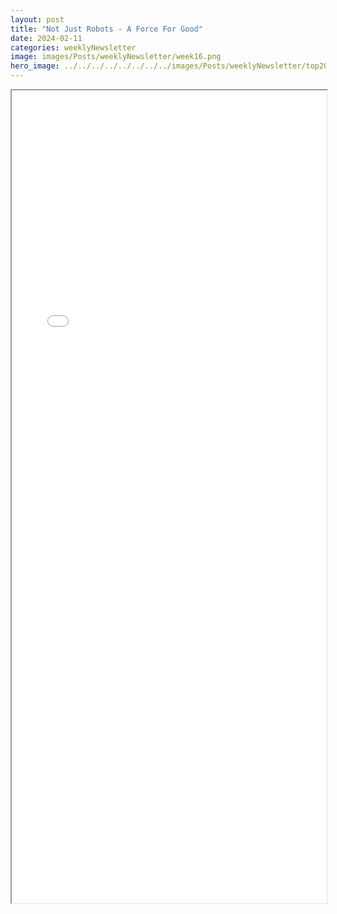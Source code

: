```yaml
---
layout: post
title: "Not Just Robots - A Force For Good"
date: 2024-02-11
categories: weeklyNewsletter
image: images/Posts/weeklyNewsletter/week16.png
hero_image: ../../../../../../../../images/Posts/weeklyNewsletter/top2024.png
---
```


<iframe src="{{ site.baseurl }}/BroncoBulletin/Broncobots Bulletin 16.pdf" width="100%" height="1300em">
    </iframe>

